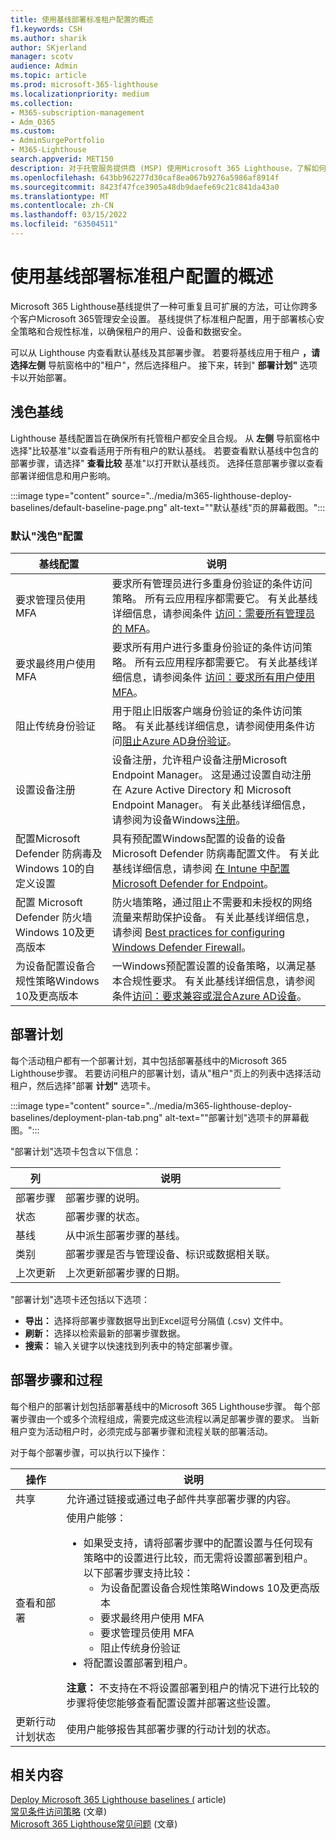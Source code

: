 ```yaml
---
title: 使用基线部署标准租户配置的概述
f1.keywords: CSH
ms.author: sharik
author: SKjerland
manager: scotv
audience: Admin
ms.topic: article
ms.prod: microsoft-365-lighthouse
ms.localizationpriority: medium
ms.collection:
- M365-subscription-management
- Adm_O365
ms.custom:
- AdminSurgePortfolio
- M365-Lighthouse
search.appverid: MET150
description: 对于托管服务提供商 (MSP) 使用Microsoft 365 Lighthouse，了解如何使用基线部署标准租户配置。
ms.openlocfilehash: 643bb962277d30caf8ea067b9276a5986af8914f
ms.sourcegitcommit: 8423f47fce3905a48db9daefe69c21c841da43a0
ms.translationtype: MT
ms.contentlocale: zh-CN
ms.lasthandoff: 03/15/2022
ms.locfileid: "63504511"
---
```

# <a name="overview-of-using-baselines-to-deploy-standard-tenant-configurations"></a>使用基线部署标准租户配置的概述 

Microsoft 365 Lighthouse基线提供了一种可重复且可扩展的方法，可让你跨多个客户Microsoft 365管理安全设置。 基线提供了标准租户配置，用于部署核心安全策略和合规性标准，以确保租户的用户、设备和数据安全。

可以从 Lighthouse 内查看默认基线及其部署步骤。 若要将基线应用于租户 **，请选择左侧** 导航窗格中的"租户"，然后选择租户。 接下来，转到" **部署计划"** 选项卡以开始部署。

## <a name="lighthouse-baseline"></a>浅色基线

Lighthouse 基线配置旨在确保所有托管租户都安全且合规。 从 **左侧** 导航窗格中选择"比较基准"以查看适用于所有租户的默认基线。  若要查看默认基线中包含的部署步骤，请选择" **查看比较** 基准"以打开默认基线页。 选择任意部署步骤以查看部署详细信息和用户影响。

:::image type="content" source="../media/m365-lighthouse-deploy-baselines/default-baseline-page.png" alt-text="&quot;默认基线&quot;页的屏幕截图。":::

### <a name="default-lighthouse-configurations"></a>默认"浅色"配置

| 基线配置 | 说明 |
|--|--|
| 要求管理员使用 MFA | 要求所有管理员进行多重身份验证的条件访问策略。 所有云应用程序都需要它。 有关此基线详细信息，请参阅条件 [访问：需要所有管理员的 MFA](/azure/active-directory/conditional-access/howto-conditional-access-policy-admin-mfa)。|
| 要求最终用户使用 MFA | 要求所有用户进行多重身份验证的条件访问策略。  所有云应用程序都需要它。 有关此基线详细信息，请参阅条件 [访问：要求所有用户使用 MFA](/azure/active-directory/conditional-access/howto-conditional-access-policy-all-users-mfa)。 |
| 阻止传统身份验证 | 用于阻止旧版客户端身份验证的条件访问策略。 有关此基线详细信息，请参阅使用条件访问[阻止Azure AD身份验证](/azure/active-directory/conditional-access/block-legacy-authentication)。|
| 设置设备注册 | 设备注册，允许租户设备注册Microsoft Endpoint Manager。 这是通过设置自动注册在 Azure Active Directory 和 Microsoft Endpoint Manager。 有关此基线详细信息，请参阅为设备Windows[注册](/mem/intune/enrollment/windows-enroll)。 |
| 配置Microsoft Defender 防病毒及Windows 10的自定义设置 | 具有预配置Windows配置的设备的设备Microsoft Defender 防病毒配置文件。 有关此基线详细信息，请参阅 [在 Intune 中配置 Microsoft Defender for Endpoint](/mem/intune/protect/advanced-threat-protection-configure)。|
| 配置 Microsoft Defender 防火墙Windows 10及更高版本 | 防火墙策略，通过阻止不需要和未授权的网络流量来帮助保护设备。 有关此基线详细信息，请参阅 [Best practices for configuring Windows Defender Firewall](/windows/security/threat-protection/windows-firewall/best-practices-configuring)。  |
| 为设备配置设备合规性策略Windows 10及更高版本 | 一Windows预配置设置的设备策略，以满足基本合规性要求。 有关此基线详细信息，请参阅条件[访问：要求兼容或混合Azure AD设备](/azure/active-directory/conditional-access/howto-conditional-access-policy-compliant-device)。 |

## <a name="deployment-plans"></a>部署计划

每个活动租户都有一个部署计划，其中包括部署基线中的Microsoft 365 Lighthouse步骤。 若要访问租户的部署计划，请从"租户"页上的列表中选择活动租户，然后选择"部署 **计划"** 选项卡。

:::image type="content" source="../media/m365-lighthouse-deploy-baselines/deployment-plan-tab.png" alt-text="&quot;部署计划&quot;选项卡的屏幕截图。":::

"部署计划"选项卡包含以下信息：


|列  |说明  |
|---------|---------|
|部署步骤     |  部署步骤的说明。       |
|状态     |部署步骤的状态。         |
|基线     |从中派生部署步骤的基线。         |
|类别     | 部署步骤是否与管理设备、标识或数据相关联。        |
|上次更新    | 上次更新部署步骤的日期。        |


"部署计划"选项卡还包括以下选项：

- **导出：** 选择将部署步骤数据导出到Excel逗号分隔值 (.csv) 文件中。
- **刷新：** 选择以检索最新的部署步骤数据。
- **搜索：** 输入关键字以快速找到列表中的特定部署步骤。

## <a name="deployment-steps-and-processes"></a>部署步骤和过程

每个租户的部署计划包括部署基线中的Microsoft 365 Lighthouse步骤。 每个部署步骤由一个或多个流程组成，需要完成这些流程以满足部署步骤的要求。 当新租户变为活动租户时，必须完成与部署步骤和流程关联的部署活动。

对于每个部署步骤，可以执行以下操作：

|操作  |说明  |
|---------|---------|
| 共享    |  允许通过链接或通过电子邮件共享部署步骤的内容。    |
| 查看和部署    |  使用户能够： <ul><li>如果受支持，请将部署步骤中的配置设置与任何现有策略中的设置进行比较，而无需将设置部署到租户。<br>以下部署步骤支持比较：</br><ul><li>为设备配置设备合规性策略Windows 10及更高版本</li><li>要求最终用户使用 MFA</li><li>要求管理员使用 MFA</li><li>阻止传统身份验证</li></ul></li> <li>将配置设置部署到租户。</li></ul>**注意：** 不支持在不将设置部署到租户的情况下进行比较的步骤将使您能够查看配置设置并部署这些设置。|
| 更新行动计划状态    |  使用户能够报告其部署步骤的行动计划的状态。      |

## <a name="related-content"></a>相关内容

[Deploy Microsoft 365 Lighthouse baselines (](m365-lighthouse-deploy-baselines.md) article) \
[常见条件访问策略](/azure/active-directory/conditional-access/concept-conditional-access-policy-common) (文章) \
[Microsoft 365 Lighthouse常见问题](m365-lighthouse-faq.yml) (文章) 
